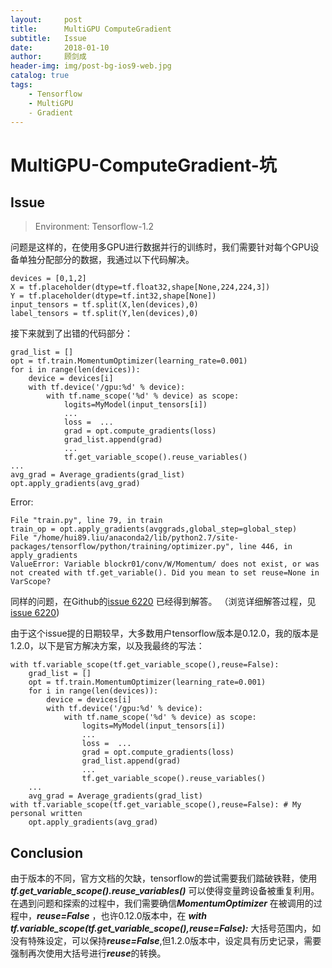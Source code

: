 ```yaml
---
layout:     post
title:      MultiGPU ComputeGradient
subtitle:   Issue
date:       2018-01-10
author:     顾剑成
header-img: img/post-bg-ios9-web.jpg
catalog: true
tags:
    - Tensorflow
    - MultiGPU
    - Gradient
---
```




# MultiGPU-ComputeGradient-坑
## Issue
> Environment: Tensorflow-1.2

问题是这样的，在使用多GPU进行数据并行的训练时，我们需要针对每个GPU设备单独分配部分的数据，我通过以下代码解决。
	
	devices = [0,1,2]
	X = tf.placeholder(dtype=tf.float32,shape[None,224,224,3])
	Y = tf.placeholder(dtype=tf.int32,shape[None])
	input_tensors = tf.split(X,len(devices),0)
	label_tensors = tf.split(Y,len(devices),0)

接下来就到了出错的代码部分：

	grad_list = []
	opt = tf.train.MomentumOptimizer(learning_rate=0.001)
	for i in range(len(devices)):
		device = devices[i]
        with tf.device('/gpu:%d' % device):
            with tf.name_scope('%d' % device) as scope:
                logits=MyModel(input_tensors[i])
				...
                loss =	...
                grad = opt.compute_gradients(loss)
                grad_list.append(grad)
				...
                tf.get_variable_scope().reuse_variables()	
	...
	avg_grad = Average_gradients(grad_list)
	opt.apply_gradients(avg_grad)

Error:

	File "train.py", line 79, in train
    train_op = opt.apply_gradients(avggrads,global_step=global_step)
	File "/home/hui89.liu/anaconda2/lib/python2.7/site-packages/tensorflow/python/training/optimizer.py", line 446, in apply_gradients
	ValueError: Variable blockr01/conv/W/Momentum/ does not exist, or was not created with tf.get_variable(). Did you mean to set reuse=None in VarScope?

同样的问题，在Github的[issue 6220](https://github.com/tensorflow/tensorflow/issues/6220) 已经得到解答。 （浏览详细解答过程，见[issue 6220](https://github.com/tensorflow/tensorflow/issues/6220))

由于这个issue提的日期较早，大多数用户tensorflow版本是0.12.0，我的版本是1.2.0，以下是官方解决方案，以及我最终的写法：

	with tf.variable_scope(tf.get_variable_scope(),reuse=False):
		grad_list = []
		opt = tf.train.MomentumOptimizer(learning_rate=0.001)
		for i in range(len(devices)):
			device = devices[i]
	        with tf.device('/gpu:%d' % device):
	            with tf.name_scope('%d' % device) as scope:
	                logits=MyModel(input_tensors[i])
					...
	                loss =	...
	                grad = opt.compute_gradients(loss)
	                grad_list.append(grad)
					...
	                tf.get_variable_scope().reuse_variables()	
		...
		avg_grad = Average_gradients(grad_list)
	with tf.variable_scope(tf.get_variable_scope(),reuse=False): # My personal written
		opt.apply_gradients(avg_grad)

## Conclusion
由于版本的不同，官方文档的欠缺，tensorflow的尝试需要我们踏破铁鞋，使用 ***tf.get_variable_scope().reuse_variables()*** 可以使得变量跨设备被重复利用。 在遇到问题和探索的过程中，我们需要确信***MomentumOptimizer*** 在被调用的过程中，***reuse=False*** ，也许0.12.0版本中，在 ***with tf.variable_scope(tf.get_variable_scope(),reuse=False):*** 大括号范围内，如没有特殊设定，可以保持***reuse=False***,但1.2.0版本中，设定具有历史记录，需要强制再次使用大括号进行***reuse***的转换。

